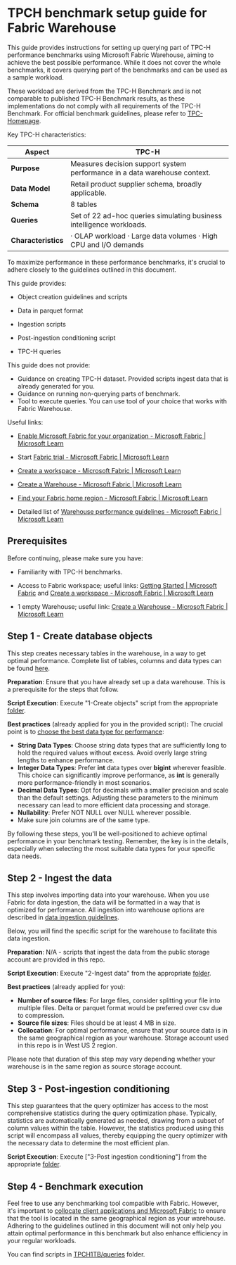 # TPCH benchmark setup guide for Fabric Warehouse

This guide provides instructions for setting up querying part of TPC-H performance benchmarks using Microsoft Fabric Warehouse, aiming to achieve the best possible performance. While it does not cover the whole benchmarks, it covers querying part of the benchmarks and can be used as a sample workload.

These workload are derived from the TPC-H Benchmark and is not comparable to published TPC-H Benchmark results, as these implementations do not comply with all requirements of the TPC-H Benchmark. For official benchmark guidelines, please refer to [TPC-Homepage](https://www.tpc.org/).

Key TPC-H characteristics:

| **Aspect**          | **TPC-H**                                                    |
| ------------------- | ------------------------------------------------------------ |
| **Purpose**         | Measures  decision support system performance in a data warehouse context. |
| **Data Model**      | Retail  product supplier schema, broadly applicable.         |
| **Schema**          | 8  tables                                                    |
| **Queries**         | Set of  22 ad-hoc queries simulating business intelligence workloads. |
| **Characteristics** | ·      OLAP workload  ·      Large data volumes  ·      High CPU and I/O demands |

To maximize performance in these performance benchmarks, it's crucial to adhere closely to the guidelines outlined in this document.

This guide provides:

- Object creation guidelines and scripts

- Data in parquet format

- Ingestion scripts

- Post-ingestion conditioning script

- TPC-H queries

This guide does not provide:

- Guidance on creating TPC-H dataset. Provided scripts ingest data that is already generated for you.
- Guidance on running non-querying parts of benchmark.
- Tool to execute queries. You can use tool of your choice that works with Fabric Warehouse.

Useful links:

- [Enable Microsoft Fabric for your organization - Microsoft Fabric | Microsoft Learn](https://learn.microsoft.com/en-us/fabric/admin/fabric-switch)
- Start [Fabric trial - Microsoft Fabric | Microsoft Learn](https://learn.microsoft.com/en-us/fabric/get-started/fabric-trial)

- [Create a workspace - Microsoft Fabric | Microsoft Learn](https://learn.microsoft.com/en-us/fabric/get-started/create-workspaces)

- [Create a Warehouse - Microsoft Fabric | Microsoft Learn](https://learn.microsoft.com/en-us/fabric/data-warehouse/create-warehouse)

- [Find your Fabric home region - Microsoft Fabric | Microsoft Learn](https://learn.microsoft.com/en-us/fabric/admin/find-fabric-home-region)

- Detailed list of [Warehouse performance guidelines - Microsoft Fabric | Microsoft Learn](https://learn.microsoft.com/en-us/fabric/data-warehouse/guidelines-warehouse-performance)

## Prerequisites

Before continuing, please make sure you have:

- Familiarity with TPC-H benchmarks.

- Access to Fabric workspace; useful links: [Getting Started | Microsoft Fabric](https://www.microsoft.com/en-us/microsoft-fabric/getting-started) and [Create a workspace - Microsoft Fabric | Microsoft Learn](https://learn.microsoft.com/en-us/fabric/get-started/create-workspaces)

- 1 empty Warehouse; useful link: [Create a Warehouse - Microsoft Fabric | Microsoft Learn](https://learn.microsoft.com/en-us/fabric/data-warehouse/create-warehouse)

## Step 1 - Create database objects

This step creates necessary tables in the warehouse, in a way to get optimal performance. Complete list of tables, columns and data types can be found [here](./data-types.md).

**Preparation**: Ensure that you have already set up a data warehouse. This is a prerequisite for the steps that follow.

**Script Execution**: Execute "1-Create objects" script from the appropriate [folder](./tpch1tb/setup/).

**Best practices** (already applied for you in the provided script)**:** The crucial point is to [choose the best data type for performance](https://learn.microsoft.com/en-us/fabric/data-warehouse/guidelines-warehouse-performance#choose-the-best-data-type-for-performance):

- **String Data Types**: Choose string data types that are sufficiently long to hold the required values without excess. Avoid overly large string lengths to enhance performance. 
- **Integer Data Types**: Prefer **int** data types over **bigint** wherever feasible. This choice can significantly improve performance, as **int** is generally more performance-friendly in most scenarios.
- **Decimal Data Types**: Opt for decimals with a smaller precision and scale than the default settings. Adjusting these parameters to the minimum necessary can lead to more efficient data processing and storage.
- **Nullability**: Prefer NOT NULL over NULL wherever possible.
- Make sure join columns are of the same type.

By following these steps, you'll be well-positioned to achieve optimal performance in your benchmark testing. Remember, the key is in the details, especially when selecting the most suitable data types for your specific data needs.

## Step 2 - Ingest the data

This step involves importing data into your warehouse. When you use Fabric for data ingestion, the data will be formatted in a way that is optimized for performance. All ingestion into warehouse options are described in [data ingestion guidelines](https://learn.microsoft.com/en-us/fabric/data-warehouse/guidelines-warehouse-performance#data-ingestion-guidelines).

Below, you will find the specific script for the warehouse to facilitate this data ingestion.

**Preparation**: N/A - scripts that ingest the data from the public storage account are provided in this repo.

**Script Execution**: Execute "2-Ingest data" from the appropriate [folder](./tpch1tb/setup/).

**Best practices** (already applied for you):

- **Number of source files**: For large files, consider splitting your file into multiple files. Delta or parquet format would be preferred over csv due to compression.
- **Source file sizes**: Files should be at least 4 MB in size.
- **Collocation**: For optimal performance, ensure that your source data is in the same geographical region as your warehouse. Storage account used in this repo is in West US 2 region.

Please note that duration of this step may vary depending whether your warehouse is in the same region as source storage account. 

## Step 3 - Post-ingestion conditioning

This step guarantees that the query optimizer has access to the most comprehensive statistics during the query optimization phase. Typically, statistics are automatically generated as needed, drawing from a subset of column values within the table. However, the statistics produced using this script will encompass all values, thereby equipping the query optimizer with the necessary data to determine the most efficient plan.

**Script Execution**: Execute ["3-Post ingestion conditioning"] from the appropriate [folder](./tpch1tb/setup/).

## Step 4 - Benchmark execution

Feel free to use any benchmarking tool compatible with Fabric. However, it's important to [collocate client applications and Microsoft Fabric](https://learn.microsoft.com/en-us/fabric/data-warehouse/guidelines-warehouse-performance#collocate-client-applications-and-microsoft-fabric) to ensure that the tool is located in the same geographical region as your warehouse. Adhering to the guidelines outlined in this document will not only help you attain optimal performance in this benchmark but also enhance efficiency in your regular workloads.

You can find scripts in [TPCH1TB/queries](./tpch1tb/queries) folder.

